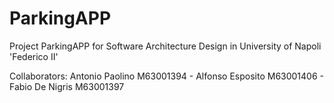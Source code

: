 # ParkingAPP
Project ParkingAPP for Software Architecture Design in University of Napoli 'Federico II'

Collaborators: Antonio Paolino M63001394 - Alfonso Esposito M63001406 - Fabio De Nigris M63001397
